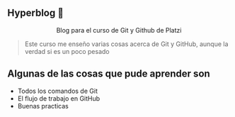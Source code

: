 ## Hyperblog 💙
<p align="center">Blog para el curso de Git y Github de Platzi</p>

>Este curso me enseño varias cosas acerca de Git y GitHub, aunque la verdad si es un poco pesado

## Algunas de las cosas que pude aprender son
* Todos los comandos de Git
* El flujo de trabajo en GitHub 
* Buenas practicas

